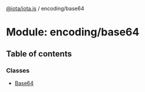 [@iota/iota.js](../README.md) / encoding/base64

# Module: encoding/base64

## Table of contents

### Classes

- [Base64](../classes/encoding_base64.Base64.md)
